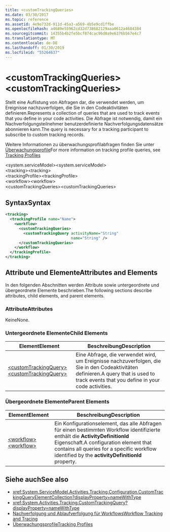 ```yaml
---
title: <customTrackingQueries>
ms.date: 03/30/2017
ms.topic: reference
ms.assetid: 4e9e732d-911d-45a3-a569-4b5e9cd1ffbe
ms.openlocfilehash: a4689e55962cd32d738682129aaa0612a4684384
ms.sourcegitcommit: 14355b4b2fe5bcf874cac96d0a9e6376b567e4c7
ms.translationtype: MT
ms.contentlocale: de-DE
ms.lasthandoff: 01/30/2019
ms.locfileid: "55264637"
---
```

# <a name="customtrackingqueries"></a><span data-ttu-id="e8bc2-101">\<customTrackingQueries></span><span class="sxs-lookup"><span data-stu-id="e8bc2-101">\<customTrackingQueries></span></span>
<span data-ttu-id="e8bc2-102">Stellt eine Auflistung von Abfragen dar, die verwendet werden, um Ereignisse nachzuverfolgen, die Sie in den Codeaktivitäten definieren.</span><span class="sxs-lookup"><span data-stu-id="e8bc2-102">Represents a collection of queries that are used to track events that you define in your code activities.</span></span> <span data-ttu-id="e8bc2-103">Die Abfrage ist notwendig, damit ein Nachverfolgungsteilnehmer benutzerdefinierte Nachverfolgungsdatensätze abonnieren kann.</span><span class="sxs-lookup"><span data-stu-id="e8bc2-103">The query is necessary for a tracking participant to subscribe to custom tracking records.</span></span>  
  
 <span data-ttu-id="e8bc2-104">Weitere Informationen zu überwachungsprofilabfragen finden Sie unter [Überwachungsprofile](../../../../../docs/framework/windows-workflow-foundation/tracking-profiles.md)</span><span class="sxs-lookup"><span data-stu-id="e8bc2-104">For more information on tracking profile queries, see [Tracking Profiles](../../../../../docs/framework/windows-workflow-foundation/tracking-profiles.md)</span></span>  
  
<span data-ttu-id="e8bc2-105">\<system.serviceModel></span><span class="sxs-lookup"><span data-stu-id="e8bc2-105">\<system.serviceModel></span></span>  
<span data-ttu-id="e8bc2-106">\<tracking></span><span class="sxs-lookup"><span data-stu-id="e8bc2-106">\<tracking></span></span>  
<span data-ttu-id="e8bc2-107">\<trackingProfile></span><span class="sxs-lookup"><span data-stu-id="e8bc2-107">\<trackingProfile></span></span>  
<span data-ttu-id="e8bc2-108">\<workflow></span><span class="sxs-lookup"><span data-stu-id="e8bc2-108">\<workflow></span></span>  
<span data-ttu-id="e8bc2-109">\<customTrackingQueries></span><span class="sxs-lookup"><span data-stu-id="e8bc2-109">\<customTrackingQueries></span></span>  
  
## <a name="syntax"></a><span data-ttu-id="e8bc2-110">Syntax</span><span class="sxs-lookup"><span data-stu-id="e8bc2-110">Syntax</span></span>  
  
```xml  
<tracking>
  <trackingProfile name="Name">
    <workflow>
      <customTrackingQueries>
        <customTrackingQuery activityName="String" 
                             name="String" />
      </customTrackingQueries>
    </workflow>
  </trackingProfile>
</tracking>  
```  
  
## <a name="attributes-and-elements"></a><span data-ttu-id="e8bc2-111">Attribute und Elemente</span><span class="sxs-lookup"><span data-stu-id="e8bc2-111">Attributes and Elements</span></span>  
 <span data-ttu-id="e8bc2-112">In den folgenden Abschnitten werden Attribute sowie untergeordnete und übergeordnete Elemente beschrieben.</span><span class="sxs-lookup"><span data-stu-id="e8bc2-112">The following sections describe attributes, child elements, and parent elements.</span></span>  
  
### <a name="attributes"></a><span data-ttu-id="e8bc2-113">Attribute</span><span class="sxs-lookup"><span data-stu-id="e8bc2-113">Attributes</span></span>  
 <span data-ttu-id="e8bc2-114">Keine</span><span class="sxs-lookup"><span data-stu-id="e8bc2-114">None.</span></span>  
  
### <a name="child-elements"></a><span data-ttu-id="e8bc2-115">Untergeordnete Elemente</span><span class="sxs-lookup"><span data-stu-id="e8bc2-115">Child Elements</span></span>  
  
|<span data-ttu-id="e8bc2-116">Element</span><span class="sxs-lookup"><span data-stu-id="e8bc2-116">Element</span></span>|<span data-ttu-id="e8bc2-117">Beschreibung</span><span class="sxs-lookup"><span data-stu-id="e8bc2-117">Description</span></span>|  
|-------------|-----------------|  
|[<span data-ttu-id="e8bc2-118">\<customTrackingQuery></span><span class="sxs-lookup"><span data-stu-id="e8bc2-118">\<customTrackingQuery></span></span>](../../../../../docs/framework/configure-apps/file-schema/windows-workflow-foundation/customtrackingquery.md)|<span data-ttu-id="e8bc2-119">Eine Abfrage, die verwendet wird, um Ereignisse nachzuverfolgen, die Sie in den Codeaktivitäten definieren.</span><span class="sxs-lookup"><span data-stu-id="e8bc2-119">A query that is used to track events that you define in your code activities.</span></span>|  
  
### <a name="parent-elements"></a><span data-ttu-id="e8bc2-120">Übergeordnete Elemente</span><span class="sxs-lookup"><span data-stu-id="e8bc2-120">Parent Elements</span></span>  
  
|<span data-ttu-id="e8bc2-121">Element</span><span class="sxs-lookup"><span data-stu-id="e8bc2-121">Element</span></span>|<span data-ttu-id="e8bc2-122">Beschreibung</span><span class="sxs-lookup"><span data-stu-id="e8bc2-122">Description</span></span>|  
|-------------|-----------------|  
|[<span data-ttu-id="e8bc2-123">\<workflow></span><span class="sxs-lookup"><span data-stu-id="e8bc2-123">\<workflow></span></span>](../../../../../docs/framework/configure-apps/file-schema/windows-workflow-foundation/workflow.md)|<span data-ttu-id="e8bc2-124">Ein Konfigurationselement, das alle Abfragen für einen bestimmten Workflow identifizierte enthält die **ActivityDefinitionId** Eigenschaft.</span><span class="sxs-lookup"><span data-stu-id="e8bc2-124">A configuration element that contains all queries for a specific workflow identified by the **activityDefinitionId** property.</span></span>|  
  
## <a name="see-also"></a><span data-ttu-id="e8bc2-125">Siehe auch</span><span class="sxs-lookup"><span data-stu-id="e8bc2-125">See also</span></span>
- <xref:System.ServiceModel.Activities.Tracking.Configuration.CustomTrackingQueryElementCollection?displayProperty=nameWithType>
- <xref:System.Activities.Tracking.CustomTrackingQuery?displayProperty=nameWithType>
- [<span data-ttu-id="e8bc2-126">Nachverfolgung und Ablaufverfolgung für Workflows</span><span class="sxs-lookup"><span data-stu-id="e8bc2-126">Workflow Tracking and Tracing</span></span>](../../../../../docs/framework/windows-workflow-foundation/workflow-tracking-and-tracing.md)
- [<span data-ttu-id="e8bc2-127">Überwachungsprofile</span><span class="sxs-lookup"><span data-stu-id="e8bc2-127">Tracking Profiles</span></span>](../../../../../docs/framework/windows-workflow-foundation/tracking-profiles.md)
